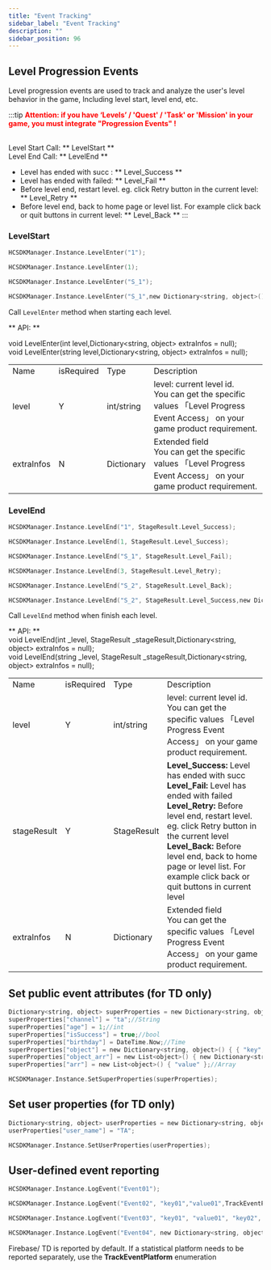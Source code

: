 ```yaml
---
title: "Event Tracking"
sidebar_label: "Event Tracking"
description: ""
sidebar_position: 96
---
```

## Level Progression Events
Level progression events are used to track and analyze the user's level behavior in the game, Including level start, level end, etc.     

:::tip
<b><font color="ff0000">Attention: if you have ‘Levels’ / 'Quest' / 'Task' or 'Mission' in your game, you must integrate "Progression Events" !</font></b>         
<br />

Level Start Call: ** LevelStart **   
Level End Call: ** LevelEnd **
- Level has ended with succ : ** Level_Success **
- Level has ended with failed: ** Level_Fail **
- Before level end, restart level. eg. click Retry button in the current level: ** Level_Retry **
- Before level end, back to home page or level list. For example click back or quit buttons in current level: ** Level_Back **
:::

### LevelStart 
```c
HCSDKManager.Instance.LevelEnter("1");

HCSDKManager.Instance.LevelEnter(1);

HCSDKManager.Instance.LevelEnter("S_1");

HCSDKManager.Instance.LevelEnter("S_1",new Dictionary<string, object>() {{ "s_id", 9 },{ "s_type","10"} });

```
Call `LevelEnter` method when starting each level.

** API: **

void LevelEnter(int level,Dictionary<string, object> extraInfos = null);     
void LevelEnter(string level,Dictionary<string, object> extraInfos = null);

<table>
  <tr>
    <td>Name</td>
    <td>isRequired</td>
    <td>Type</td>
    <td>Description</td>
  </tr>
  <tr>
    <td>level</td>
    <td>Y</td>
    <td>int/string</td>
    <td>
    level: current level id.         <br />
    You can get the specific values  「Level Progress Event Access」 on your game product requirement.  
  </td>
  </tr>
      <tr>
    <td>extraInfos</td>
    <td>N</td>
    <td>Dictionary</td>
    <td>
    Extended field      <br />    
    You can get the specific values  「Level Progress Event Access」 on your game product requirement.  
    </td>
  </tr>
</table>


### LevelEnd

```c
HCSDKManager.Instance.LevelEnd("1", StageResult.Level_Success); 

HCSDKManager.Instance.LevelEnd(1, StageResult.Level_Success);

HCSDKManager.Instance.LevelEnd("S_1", StageResult.Level_Fail);

HCSDKManager.Instance.LevelEnd(3, StageResult.Level_Retry);

HCSDKManager.Instance.LevelEnd("S_2", StageResult.Level_Back);

HCSDKManager.Instance.LevelEnd("S_2", StageResult.Level_Success,new Dictionary<string, object>() {{ "s_id", 9 },{ "s_type","10"} });

```

Call `LevelEnd` method when finish each level.   

** API: **    
void LevelEnd(int _level, StageResult _stageResult,Dictionary<string, object> extraInfos = null);  
void LevelEnd(string _level, StageResult _stageResult,Dictionary<string, object> extraInfos = null);

<table>
  <tr>
    <td>Name</td>
    <td>isRequired</td>
    <td>Type</td>
    <td>Description</td>
  </tr>
  <tr>
    <td>level</td>
    <td>Y</td>
    <td>int/string</td>
    <td>
    level: current level id.         <br />
    You can get the specific values  「Level Progress Event Access」 on your game product requirement.  
  </td>
  </tr>
  <tr>
    <td>stageResult</td>
    <td>Y</td>
    <td>StageResult</td>
    <td>
    <b>Level_Success:</b> Level has ended with succ   <br />
    <b>Level_Fail:</b> Level has ended with failed  <br />
    <b>Level_Retry:</b> Before level end, restart level. eg. click Retry button in the current level <br />
    <b>Level_Back:</b> Before level end, back to home page or level list. For example click back or quit buttons in current level
    </td>
  </tr>
      <tr>
    <td>extraInfos</td>
    <td>N</td>
    <td>Dictionary</td>
    <td>
    Extended field          <br />
    You can get the specific values  「Level Progress Event Access」 on your game product requirement.  
    </td>
  </tr>
</table>

## Set public event attributes (for TD only)

```c
Dictionary<string, object> superProperties = new Dictionary<string, object>();
superProperties["channel"] = "ta";//String
superProperties["age"] = 1;//int
superProperties["isSuccess"] = true;//bool
superProperties["birthday"] = DateTime.Now;//Time
superProperties["object"] = new Dictionary<string, object>() { { "key", "value" } };//Object
superProperties["object_arr"] = new List<object>() { new Dictionary<string, object>() { { "key", "value" } } };//Dictionary
superProperties["arr"] = new List<object>() { "value" };//Array

HCSDKManager.Instance.SetSuperProperties(superProperties);
```

## Set user properties (for TD only)
```c
Dictionary<string, object> userProperties = new Dictionary<string, object>();
userProperties["user_name"] = "TA";

HCSDKManager.Instance.SetUserProperties(userProperties);
```

## User-defined event reporting
```c
HCSDKManager.Instance.LogEvent("Event01");

HCSDKManager.Instance.LogEvent("Event02", "key01","value01",TrackEventPlatform.Firebase);

HCSDKManager.Instance.LogEvent("Event03", "key01", "value01", "key02", "value02",TrackEventPlatform.TD);

HCSDKManager.Instance.LogEvent("Event04", new Dictionary<string, object>() { { "key01", "value01" } });
```

Firebase/ TD is reported by default. If a statistical platform needs to be reported separately, use the **TrackEventPlatform** enumeration
